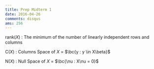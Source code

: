 ```yaml
---
title: Prep Midterm 1
date: 2016-04-26
comments: disqus
ams: 256
---
```


rank($X$)
: The minimum of the number of linearly independent rows and columns

C($X$)
: Columns Space of $X$ = $\bc{y : y \in X\beta}$

N($X$)
: Null Space of $X$ = $\bc{\nu : X\nu = 0}$



